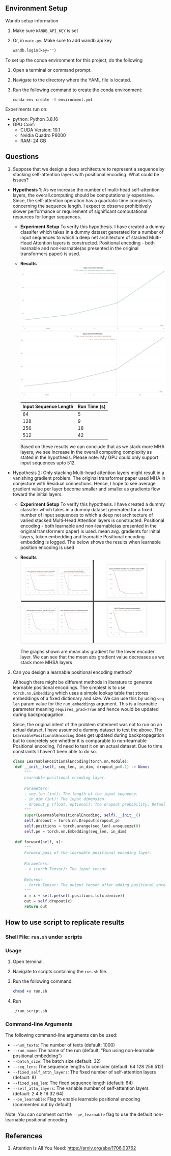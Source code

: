 ## Environment Setup

Wandb setup information

1. Make sure `WANDB_API_KEY` is set

2. Or, in `main.py`. Make sure to add wandb api key
   ```python
   wandb.login(key="")
   ```

To set up the conda environment for this project, do the following

1. Open a terminal or command prompt.

2. Navigate to the directory where the YAML file is located.

3. Run the following command to create the conda environment:

   ```shell
   conda env create -f environment.yml
   ```

Experiments run on:

- python: Python 3.8.16
- GPU Conf:
  - CUDA Version: 10.1
  - Nvidia Quadro P6000
  - RAM: 24 GB

## Questions

1. Suppose that we design a deep architecture to represent a sequence by stacking self-attention layers with positional encoding. What could be issues?

- **Hypothesis 1**: As we increase the number of multi-head self-attention layers, the overall.computing should be computationally expensive. Since, the self-attention operation has a quadratic
  time complexity concerning the sequence length. I expect to observe prohibitively slower
  performance or requirement of significant computational resources for longer sequences.

  - **Experiment Setup** To verify this hypothesis. I have created a dummy classifer which takes in a dummy dataset
    generated for a number of input sequences to which a deep net architecture of stacked Multi-Head
    Attention layers is constructed. Positional encoding - both learnable and non-learnable(as presented in the original transformers paper) is used.

  - **Results**
    ![With Learnable Positional Encoding](./figs/using_default_pe_exp1_exec_time.png)
    ![With Non-Learnable Positional Encoding](./figs/using_learnable_pe_exp1_exec_time.png)

    | Input Sequence Length | Run Time (s) |
    | --------------------- | ------------ |
    | 64                    | 5            |
    | 128                   | 9            |
    | 256                   | 18           |
    | 512                   | 42           |

    Based on these results we can conclude that as we stack more MHA layers, we see increase in the overall computing complexity as stated in the hypothesis. Please note: My GPU could only support input sequences upto 512.

- Hypothesis 2: Only stacking Multi-head attention layers might result in a
  vanishing gradient problem. The original transformer paper used MHA in conjecture with
  Residual connections. Hence, I hope to see average gradient value per layer become smaller
  and smaller as gradients flow toward the initial layers.

  - **Experiment Setup** To verify this hypothesis. I have created a dummy classifer which takes in a dummy dataset generated for a fixed number of input sequences to which a deep net architecture of varied stacked Multi-Head Attention layers is constructed. Positional encoding - both learnable and non-learnable(as presented in the original transformers paper) is used. mean avg. gradients for initial layers, token embedding and learnable Positional encoding embedding is logged. The below shows the results when learnable position encoding is used

  - **Results**
    ![Gradients](./figs/hypothesis_2_learnable.png)

    The graphs shown are mean abs gradient for the lower encoder layer. We can see that the mean abs gradient value decreases as we stack more MHSA layers

2. Can you design a learnable positional encoding method?

   Although there might be different methods in literature to generate learnable positional encodings. The simplest is to use `torch.nn.Embedding` which uses a simple lookup table that stores embeddings of a fixed dictionary and size. We can use this by using `seq len` param value for the `num_embeddings` argument. This is a learnable parameter meaning `requires_grad=True` and hence would be updated during backpropagation.

   Since, the original intent of the problem statement was not to run on an actual dataset, I have assumed a dummy dataset to test the above. The `LearnablePositionalEncoding` does get updated during backpropagation but to concretely see whether it is comparable to non-learnable Positional encoding, I'd need to test it on an actual dataset. Due to time constraints I haven't been able to do so.

   ```python
   class LearnablePositionalEncoding(torch.nn.Module):
    def __init__(self, seq_len, in_dim, dropout_p=0.1) -> None:
        """
        Learnable positional encoding layer.

        Parameters:
        - seq_len (int): The length of the input sequence.
        - in_dim (int): The input dimension.
        - dropout_p (float, optional): The dropout probability. Defaults to 0.1.
        """
        super(LearnablePositionalEncoding, self).__init__()
        self.dropout = torch.nn.Dropout(dropout_p)
        self.positions = torch.arange(seq_len).unsqueeze(0)
        self.pe = torch.nn.Embedding(seq_len, in_dim)

    def forward(self, x):
        """
        Forward pass of the learnable positional encoding layer.

        Parameters:
        - x (torch.Tensor): The input tensor.

        Returns:
        - torch.Tensor: The output tensor after adding positional encoding.
        """
        x = x + self.pe(self.positions.to(x.device))
        out = self.dropout(x)
        return out
   ```

## How to use script to replicate results

### Shell File: `run.sh` under scripts

### Usage

1. Open terminal.

2. Navigate to scripts containing the `run.sh` file.

3. Run the following command:

   ```bash
   chmod +x run.sh
   ```

4. Run

   ```bash
   ./run_script.sh
   ```

### Command-line Arguments

The following command-line arguments can be used:

- `--num_texts`: The number of texts (default: 1000)
- `--run_name`: The name of the run (default: "Run using non-learnable positional embedding")
- `--batch_size`: The batch size (default: 32)
- `--seq_lens`: The sequence lengths to consider (default: 64 128 256 512)
- `--fixed_self_attn_layers`: The fixed number of self-attention layers (default: 8)
- `--fixed_seq_len`: The fixed sequence length (default: 64)
- `--self_attn_layers`: The variable number of self-attention layers (default: 2 4 8 16 32 64)
- `--pe_learnable`: Flag to enable learnable positional encoding (commented out by default)

Note: You can comment out the `--pe_learnable` flag to use the default non-learnable positional encoding.

## References

1. Attention Is All You Need: https://arxiv.org/abs/1706.03762
